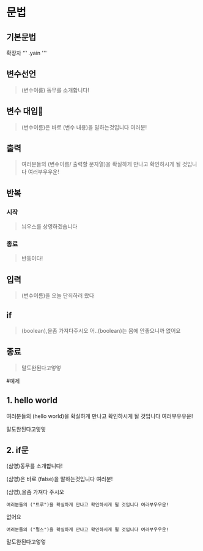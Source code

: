 # 문법

## 기본문법

확장자 ‘’‘ .yain '''

## 변수선언 

> (변수이름) 동무를 소개합니다!

## 변수 대입

> (변수이름)은 바로 (변수 내용)을 말하는것입니다 여러분!

## 출력

> 여러분들의 (변수이름/ 출력할 문자열)을 확실하게 만나고 확인하시게 될 것입니다 여러부우우운!
## 반복

### 시작

> 늬우스를 상영하겠습니다
### 종료

> 반동이다!

## 입력

> (변수이름)을 오늘 단죄하러 왔다

## if

> (boolean),을좀 가져다주시오
> 어..(boolean)는 몸에 안좋으니까
> 없어요

## 종료


> 말도완된다고엏엏

#예제

## 1. hello world
여러분들의 (hello world)을 확실하게 만나고 확인하시게 될 것입니다 여러부우우운!

말도완된다고엏엏

## 2. if문

(심영)동무를 소개합니다!

(심영)은 바로 (false)을 말하는것입니다 여러분!

(심영),을좀 가져다 주시오

	여러분들의 ("트루")을 확실하게 만나고 확인하시게 될 것입니다 여러부우우운!
없어요

	여러분들의 ("펄스")을 확실하게 만나고 확인하시게 될 것입니다 여러부우우운!
 
말도완된다고엏엏

